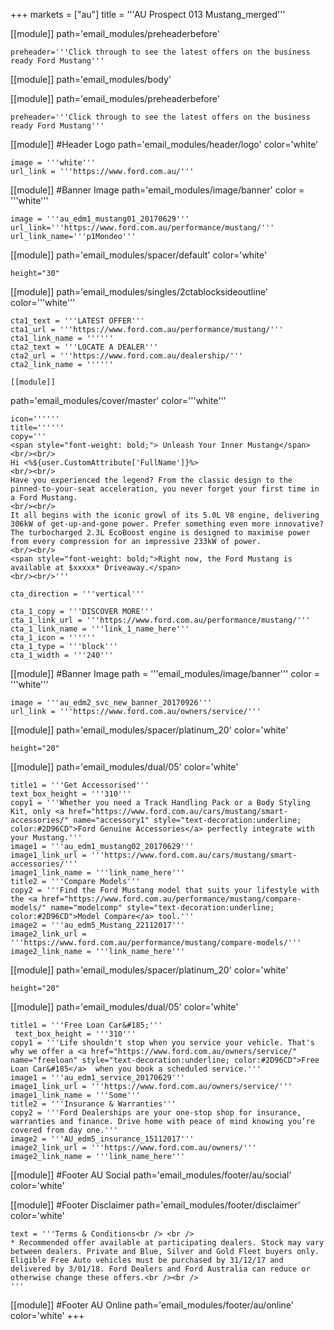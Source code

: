 +++
markets = ["au"]
title = '''AU Prospect 013 Mustang_merged'''


[[module]]
path='email_modules/preheaderbefore'

	preheader='''Click through to see the latest offers on the business ready Ford Mustang'''

[[module]]
path='email_modules/body'

[[module]]
path='email_modules/preheaderbefore'

	preheader='''Click through to see the latest offers on the business ready Ford Mustang'''
    
[[module]] #Header Logo
path='email_modules/header/logo'
color='white'

	image = '''white'''
	url_link = '''https://www.ford.com.au/'''


[[module]] #Banner Image
path='email_modules/image/banner'
color = '''white'''

	image = '''au_edm1_mustang01_20170629'''
    url_link='''https://www.ford.com.au/performance/mustang/'''
	url_link_name='''p1Mondeo'''
   
   [[module]]
path='email_modules/spacer/default'
color='white'

	height="30"
    
[[module]]
path='email_modules/singles/2ctablocksideoutline'
color='''white'''

	cta1_text = '''LATEST OFFER'''
	cta1_url = '''https://www.ford.com.au/performance/mustang/'''
	cta1_link_name = ''''''
	cta2_text = '''LOCATE A DEALER'''
	cta2_url = '''https://www.ford.com.au/dealership/'''
	cta2_link_name = ''''''

	[[module]]
path='email_modules/cover/master'
color='''white'''

	icon=''''''
	title=''''''
	copy='''
    <span style="font-weight: bold;"> Unleash Your Inner Mustang</span>
    <br/><br/>
    Hi <%${user.CustomAttribute['FullName']}%>
    <br/><br/>
    Have you experienced the legend? From the classic design to the pinned-to-your-seat acceleration, you never forget your first time in a Ford Mustang.
    <br/><br/>
    It all begins with the iconic growl of its 5.0L V8 engine, delivering 306kW of get-up-and-gone power. Prefer something even more innovative? The turbocharged 2.3L EcoBoost engine is designed to maximise power from every compression for an impressive 233kW of power.
    <br/><br/> 
    <span style="font-weight: bold;">Right now, the Ford Mustang is available at $xxxxx* Driveaway.</span> 
    <br/><br/>'''

	cta_direction = '''vertical'''

	cta_1_copy = '''DISCOVER MORE'''
	cta_1_link_url = '''https://www.ford.com.au/performance/mustang/'''
	cta_1_link_name = '''link_1_name_here'''
	cta_1_icon = ''''''
	cta_1_type = '''block'''
	cta_1_width = '''240'''


[[module]] #Banner Image
path = '''email_modules/image/banner'''
color = '''white'''

	image = '''au_edm2_svc_new_banner_20170926'''
	url_link = '''https://www.ford.com.au/owners/service/'''
   
   
[[module]]
path='email_modules/spacer/platinum_20'
color='white'

	height="20"
    
  [[module]]
path='email_modules/dual/05'
color='white'

    title1 = '''Get Accessorised'''
    text_box_height = '''310'''
	copy1 = '''Whether you need a Track Handling Pack or a Body Styling Kit, only <a href="https://www.ford.com.au/cars/mustang/smart-accessories/" name="accessory1" style="text-decoration:underline; color:#2D96CD">Ford Genuine Accessories</a> perfectly integrate with your Mustang.'''
	image1 = '''au_edm1_mustang02_20170629'''
	image1_link_url = '''https://www.ford.com.au/cars/mustang/smart-accessories/'''
	image1_link_name = '''link_name_here'''
	title2 = '''Compare Models'''
	copy2 = '''Find the Ford Mustang model that suits your lifestyle with the <a href="https://www.ford.com.au/performance/mustang/compare-models/" name="modelcomp" style="text-decoration:underline; color:#2D96CD">Model Compare</a> tool.'''
	image2 = '''au_edm5_Mustang_22112017'''
	image2_link_url = '''https://www.ford.com.au/performance/mustang/compare-models/'''
	image2_link_name = '''link_name_here'''
	

[[module]]
path='email_modules/spacer/platinum_20'
color='white'

	height="20"

[[module]]
path='email_modules/dual/05'
color='white'

	title1 = '''Free Loan Car&#185;'''
     text_box_height = '''310'''
	copy1 = '''Life shouldn't stop when you service your vehicle. That's why we offer a <a href="https://www.ford.com.au/owners/service/" name="freeloan" style="text-decoration:underline; color:#2D96CD">Free Loan Car&#185</a>  when you book a scheduled service.'''
	image1 = '''au_edm1_service_20170629'''
	image1_link_url = '''https://www.ford.com.au/owners/service/'''
	image1_link_name = '''Some'''
	title2 = '''Insurance & Warranties'''
	copy2 = '''Ford Dealerships are your one-stop shop for insurance, warranties and finance. Drive home with peace of mind knowing you’re covered from day one.'''
	image2 = '''AU_edm5_insurance_15112017'''
	image2_link_url = '''https://www.ford.com.au/owners/'''
	image2_link_name = '''link_name_here'''

[[module]] #Footer AU Social
path='email_modules/footer/au/social'
color='white'

[[module]] #Footer Disclaimer
path='email_modules/footer/disclaimer'
color='white'

    text = '''Terms & Conditions<br /> <br />
	* Recommended offer available at participating dealers. Stock may vary between dealers. Private and Blue, Silver and Gold Fleet buyers only. Eligible Free Auto vehicles must be purchased by 31/12/17 and delivered by 3/01/18. Ford Dealers and Ford Australia can reduce or otherwise change these offers.<br /><br />
	'''


[[module]] #Footer AU Online
path='email_modules/footer/au/online'
color='white'
+++
